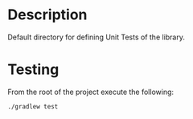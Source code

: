 # Description
Default directory for defining Unit Tests of the library.

# Testing
From the root of the project execute the following:
```
./gradlew test
```